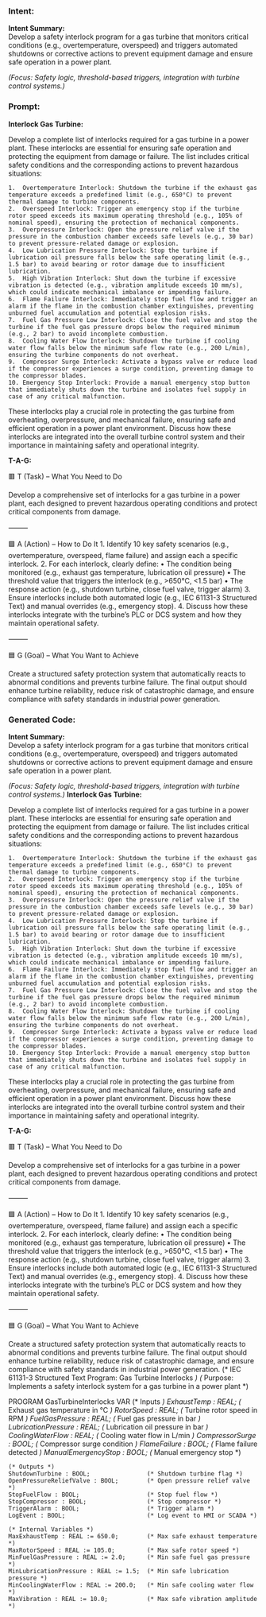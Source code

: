 ### Intent:
**Intent Summary:**  
Develop a safety interlock program for a gas turbine that monitors critical conditions (e.g., overtemperature, overspeed) and triggers automated shutdowns or corrective actions to prevent equipment damage and ensure safe operation in a power plant.  

*(Focus: Safety logic, threshold-based triggers, integration with turbine control systems.)*

### Prompt:
**Interlock Gas Turbine:**

Develop a complete list of interlocks required for a gas turbine in a power plant. These interlocks are essential for ensuring safe operation and protecting the equipment from damage or failure. The list includes critical safety conditions and the corresponding actions to prevent hazardous situations:

	1.	Overtemperature Interlock: Shutdown the turbine if the exhaust gas temperature exceeds a predefined limit (e.g., 650°C) to prevent thermal damage to turbine components.
	2.	Overspeed Interlock: Trigger an emergency stop if the turbine rotor speed exceeds its maximum operating threshold (e.g., 105% of nominal speed), ensuring the protection of mechanical components.
	3.	Overpressure Interlock: Open the pressure relief valve if the pressure in the combustion chamber exceeds safe levels (e.g., 30 bar) to prevent pressure-related damage or explosion.
	4.	Low Lubrication Pressure Interlock: Stop the turbine if lubrication oil pressure falls below the safe operating limit (e.g., 1.5 bar) to avoid bearing or rotor damage due to insufficient lubrication.
	5.	High Vibration Interlock: Shut down the turbine if excessive vibration is detected (e.g., vibration amplitude exceeds 10 mm/s), which could indicate mechanical imbalance or impending failure.
	6.	Flame Failure Interlock: Immediately stop fuel flow and trigger an alarm if the flame in the combustion chamber extinguishes, preventing unburned fuel accumulation and potential explosion risks.
	7.	Fuel Gas Pressure Low Interlock: Close the fuel valve and stop the turbine if the fuel gas pressure drops below the required minimum (e.g., 2 bar) to avoid incomplete combustion.
	8.	Cooling Water Flow Interlock: Shutdown the turbine if cooling water flow falls below the minimum safe flow rate (e.g., 200 L/min), ensuring the turbine components do not overheat.
	9.	Compressor Surge Interlock: Activate a bypass valve or reduce load if the compressor experiences a surge condition, preventing damage to the compressor blades.
	10.	Emergency Stop Interlock: Provide a manual emergency stop button that immediately shuts down the turbine and isolates fuel supply in case of any critical malfunction.

These interlocks play a crucial role in protecting the gas turbine from overheating, overpressure, and mechanical failure, ensuring safe and efficient operation in a power plant environment. Discuss how these interlocks are integrated into the overall turbine control system and their importance in maintaining safety and operational integrity.

**T-A-G:**

🟥 T (Task) – What You Need to Do

Develop a comprehensive set of interlocks for a gas turbine in a power plant, each designed to prevent hazardous operating conditions and protect critical components from damage.

⸻

🟩 A (Action) – How to Do It
	1.	Identify 10 key safety scenarios (e.g., overtemperature, overspeed, flame failure) and assign each a specific interlock.
	2.	For each interlock, clearly define:
	•	The condition being monitored (e.g., exhaust gas temperature, lubrication oil pressure)
	•	The threshold value that triggers the interlock (e.g., >650°C, <1.5 bar)
	•	The response action (e.g., shutdown turbine, close fuel valve, trigger alarm)
	3.	Ensure interlocks include both automated logic (e.g., IEC 61131-3 Structured Text) and manual overrides (e.g., emergency stop).
	4.	Discuss how these interlocks integrate with the turbine’s PLC or DCS system and how they maintain operational safety.

⸻

🟦 G (Goal) – What You Want to Achieve

Create a structured safety protection system that automatically reacts to abnormal conditions and prevents turbine failure. The final output should enhance turbine reliability, reduce risk of catastrophic damage, and ensure compliance with safety standards in industrial power generation.

### Generated Code:
**Intent Summary:**  
Develop a safety interlock program for a gas turbine that monitors critical conditions (e.g., overtemperature, overspeed) and triggers automated shutdowns or corrective actions to prevent equipment damage and ensure safe operation in a power plant.  

*(Focus: Safety logic, threshold-based triggers, integration with turbine control systems.)*
**Interlock Gas Turbine:**

Develop a complete list of interlocks required for a gas turbine in a power plant. These interlocks are essential for ensuring safe operation and protecting the equipment from damage or failure. The list includes critical safety conditions and the corresponding actions to prevent hazardous situations:

	1.	Overtemperature Interlock: Shutdown the turbine if the exhaust gas temperature exceeds a predefined limit (e.g., 650°C) to prevent thermal damage to turbine components.
	2.	Overspeed Interlock: Trigger an emergency stop if the turbine rotor speed exceeds its maximum operating threshold (e.g., 105% of nominal speed), ensuring the protection of mechanical components.
	3.	Overpressure Interlock: Open the pressure relief valve if the pressure in the combustion chamber exceeds safe levels (e.g., 30 bar) to prevent pressure-related damage or explosion.
	4.	Low Lubrication Pressure Interlock: Stop the turbine if lubrication oil pressure falls below the safe operating limit (e.g., 1.5 bar) to avoid bearing or rotor damage due to insufficient lubrication.
	5.	High Vibration Interlock: Shut down the turbine if excessive vibration is detected (e.g., vibration amplitude exceeds 10 mm/s), which could indicate mechanical imbalance or impending failure.
	6.	Flame Failure Interlock: Immediately stop fuel flow and trigger an alarm if the flame in the combustion chamber extinguishes, preventing unburned fuel accumulation and potential explosion risks.
	7.	Fuel Gas Pressure Low Interlock: Close the fuel valve and stop the turbine if the fuel gas pressure drops below the required minimum (e.g., 2 bar) to avoid incomplete combustion.
	8.	Cooling Water Flow Interlock: Shutdown the turbine if cooling water flow falls below the minimum safe flow rate (e.g., 200 L/min), ensuring the turbine components do not overheat.
	9.	Compressor Surge Interlock: Activate a bypass valve or reduce load if the compressor experiences a surge condition, preventing damage to the compressor blades.
	10.	Emergency Stop Interlock: Provide a manual emergency stop button that immediately shuts down the turbine and isolates fuel supply in case of any critical malfunction.

These interlocks play a crucial role in protecting the gas turbine from overheating, overpressure, and mechanical failure, ensuring safe and efficient operation in a power plant environment. Discuss how these interlocks are integrated into the overall turbine control system and their importance in maintaining safety and operational integrity.

**T-A-G:**

🟥 T (Task) – What You Need to Do

Develop a comprehensive set of interlocks for a gas turbine in a power plant, each designed to prevent hazardous operating conditions and protect critical components from damage.

⸻

🟩 A (Action) – How to Do It
	1.	Identify 10 key safety scenarios (e.g., overtemperature, overspeed, flame failure) and assign each a specific interlock.
	2.	For each interlock, clearly define:
	•	The condition being monitored (e.g., exhaust gas temperature, lubrication oil pressure)
	•	The threshold value that triggers the interlock (e.g., >650°C, <1.5 bar)
	•	The response action (e.g., shutdown turbine, close fuel valve, trigger alarm)
	3.	Ensure interlocks include both automated logic (e.g., IEC 61131-3 Structured Text) and manual overrides (e.g., emergency stop).
	4.	Discuss how these interlocks integrate with the turbine’s PLC or DCS system and how they maintain operational safety.

⸻

🟦 G (Goal) – What You Want to Achieve

Create a structured safety protection system that automatically reacts to abnormal conditions and prevents turbine failure. The final output should enhance turbine reliability, reduce risk of catastrophic damage, and ensure compliance with safety standards in industrial power generation.
(* IEC 61131-3 Structured Text Program: Gas Turbine Interlocks *)
(* Purpose: Implements a safety interlock system for a gas turbine in a power plant *)

PROGRAM GasTurbineInterlocks
VAR
    (* Inputs *)
    ExhaustTemp : REAL;                    (* Exhaust gas temperature in °C *)
    RotorSpeed : REAL;                     (* Turbine rotor speed in RPM *)
    FuelGasPressure : REAL;                (* Fuel gas pressure in bar *)
    LubricationPressure : REAL;            (* Lubrication oil pressure in bar *)
    CoolingWaterFlow : REAL;               (* Cooling water flow in L/min *)
    CompressorSurge : BOOL;                (* Compressor surge condition *)
    FlameFailure : BOOL;                   (* Flame failure detected *)
    ManualEmergencyStop : BOOL;            (* Manual emergency stop *)
    
    (* Outputs *)
    ShutdownTurbine : BOOL;                (* Shutdown turbine flag *)
    OpenPressureReliefValve : BOOL;        (* Open pressure relief valve *)
    StopFuelFlow : BOOL;                   (* Stop fuel flow *)
    StopCompressor : BOOL;                 (* Stop compressor *)
    TriggerAlarm : BOOL;                   (* Trigger alarm *)
    LogEvent : BOOL;                       (* Log event to HMI or SCADA *)
    
    (* Internal Variables *)
    MaxExhaustTemp : REAL := 650.0;        (* Max safe exhaust temperature *)
    MaxRotorSpeed : REAL := 105.0;         (* Max safe rotor speed *)
    MinFuelGasPressure : REAL := 2.0;      (* Min safe fuel gas pressure *)
    MinLubricationPressure : REAL := 1.5;  (* Min safe lubrication pressure *)
    MinCoolingWaterFlow : REAL := 200.0;   (* Min safe cooling water flow *)
    MaxVibration : REAL := 10.0;           (* Max safe vibration amplitude *)

